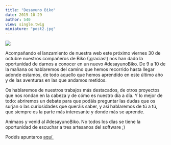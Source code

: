 ```yaml
---
title: "Desayuno Biko"
date: 2015-10-29
author: 540
view: single.twig
miniature: "post2.jpg"
---
```

![](../../images/post2-interior.jpg)

Acompañando el lanzamiento de nuestra web este próximo viernes 30 de octubre nuestros compañeros de Biko (¡gracias!) nos han dado la oportunidad de darnos a conocer en un nuevo #desayunoBiko. De 9 a 10 de la mañana os hablaremos del camino que hemos recorrido hasta llegar adonde estamos, de todo aquello que hemos aprendido en este último año y de las aventuras en las que andamos metidos.


Os hablaremos de nuestros trabajos más destacados, de otros proyectos que nos rondan en la cabeza y de cómo es nuestro día a día. Y lo mejor de todo: abriremos un debate para que podáis preguntar las dudas que os surjan o las curiosidades que queráis saber, y así hablaremos de tú a tú, que siempre es la parte más interesante y donde más se aprende.


Animaos y venid al #desayunoBiko. No todos los días se tiene la oportunidad de escuchar a tres artesanos del software ;)


Podéis apuntaros <a href="http://www.biko2.com/desayuno-de-biko/540-nuestros-okupas-top/#solicita-invitacion" target="_blank">aquí.</a>